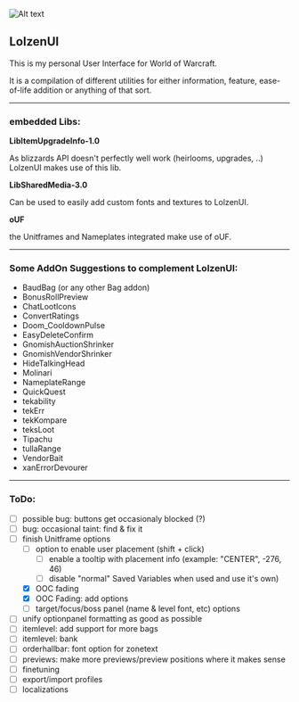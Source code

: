 ![Alt text](http://abload.de/img/wowscrnshot_112417_185tsk5.jpg "Screenshot1")

## LolzenUI
This is my personal User Interface for World of Warcraft.

It is a compilation of different utilities for either information, feature, ease-of-life addition or anything of that sort.

------
### embedded Libs:
**LibItemUpgradeInfo-1.0**

As blizzards API doesn't perfectly well work (heirlooms, upgrades, ..) LolzenUI makes use of this lib.

**LibSharedMedia-3.0**

Can be used to easily add custom fonts and textures to LolzenUI.

**oUF**

the Unitframes and Nameplates integrated make use of oUF.

------
### Some AddOn Suggestions to complement LolzenUI:
- BaudBag (or any other Bag addon)
- BonusRollPreview
- ChatLootIcons
- ConvertRatings
- Doom_CooldownPulse
- EasyDeleteConfirm
- GnomishAuctionShrinker
- GnomishVendorShrinker
- HideTalkingHead
- Molinari
- NameplateRange
- QuickQuest
- tekability
- tekErr
- tekKompare
- teksLoot
- Tipachu
- tullaRange
- VendorBait
- xanErrorDevourer

------
### ToDo:
- [ ] possible bug: buttons get occasionaly blocked (?)
- [ ] bug: occasional taint: find & fix it
- [ ] finish Unitframe options
  - [ ] option to enable user placement (shift + click)
    - [ ] enable a tooltip with placement info (example: "CENTER", -276, 46)
	- [ ] disable "normal" Saved Variables when used and use it's own)
  - [x] OOC fading
  - [x] OOC Fading: add options
  - [ ] target/focus/boss panel (name & level font, etc) options
- [ ] unify optionpanel formatting as good as possible
- [ ] itemlevel: add support for more bags
- [ ] itemlevel: bank
- [ ] orderhallbar: font option for zonetext
- [ ] previews: make more previews/preview positions where it makes sense
- [ ] finetuning
- [ ] export/import profiles
- [ ] localizations